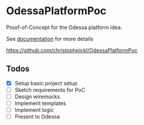 # OdessaPlatformPoc

Proof-of-Concept for the Odessa platform idea.

See [documentation](blob/main/doc/index.md) for more details

https://github.com/christophpickl/OdessaPlatformPoc

## Todos

* [x] Setup basic project setup
* [ ] Sketch requirements for PoC
* [ ] Design wiremocks
* [ ] Implement templates
* [ ] Implement logic
* [ ] Present to Odessa
